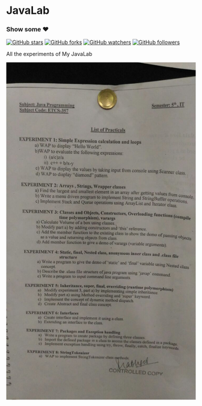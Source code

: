 # JavaLab

### Show some :heart:
[![GitHub stars](https://img.shields.io/github/stars/rrishabhj/JavaLab.svg?style=social&label=Star)](https://github.com/rrishabhj/JavaLab) [![GitHub forks](https://img.shields.io/github/forks/rrishabhj/JavaLab.svg?style=social&label=Fork)](https://github.com/rrishabhj/JavaLab/fork) [![GitHub watchers](https://img.shields.io/github/watchers/rrishabhj/JavaLab.svg?style=social&label=Watch)](https://github.com/rrishabhj/JavaLab) [![GitHub followers](https://img.shields.io/github/followers/rrishabhj.svg?style=social&label=Follow)](https://github.com/rrishabhj/JavaLab) 

All the experiments of My JavaLab

![Image](https://github.com/rrishabhj/JavaLab/blob/master/image.jpeg)

